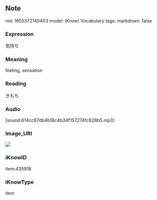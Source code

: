 ## Note
nid: 1655372140403
model: iKnow! Vocabulary
tags: 
markdown: false

### Expression
気持ち

### Meaning
feeling, sensation

### Reading
きもち

### Audio
[sound:614cc87db4b18c4b34f157274fc928b5.mp3]

### Image_URI
<img src="c8b089bace576cca57bad82a7450fb33.jpg">

### iKnowID
item:435918

### iKnowType
item
